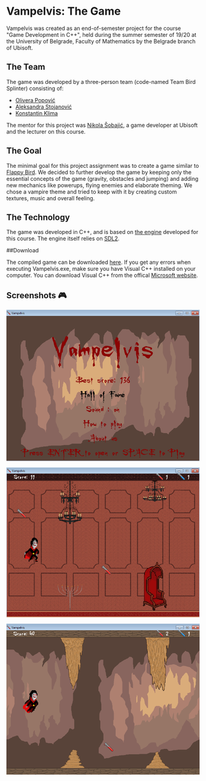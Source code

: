 # Vampelvis: The Game

Vampelvis was created as an end-of-semester project for the course "Game Development in C++", held during the summer semester of 19/20 at the University of Belgrade, Faculty of Mathematics by the Belgrade branch of Ubisoft.

## The Team

The game was developed by a three-person team (code-named Team Bird Splinter) consisting of:
* [Olivera Popović](https://github.com/popovic-olivera)
* [Aleksandra Stojanović](https://github.com/alex-x-o)
* [Konstantin Klima](https://github.com/konstantin-klima)

The mentor for this project was [Nikola Šobajić](https://github.com/sobajic), a game developer at Ubisoft and the lecturer on this course. 

## The Goal

The minimal goal for this project assignment was to create a game similar to [Flappy Bird](https://en.wikipedia.org/wiki/Flappy_Bird). 
We decided to further develop the game by keeping only the essential concepts of the game (gravity, obstacles and jumping) and adding new mechanics like powerups, flying enemies and elaborate theming.
We chose a vampire theme and tried  to keep with it by creating custom textures, music and overall feeling.

## The Technology

The game was developed in C++, and is based on [the engine](https://github.com/sobajic/MATFGame) developed for this course.
The engine itself relies on [SDL2](https://www.libsdl.org/download-2.0.php).

##Download

The compiled game can be downloaded [here](http://alas.matf.bg.ac.rs/~ai16254/Vampelvis.zip). If you get any errors when executing Vampelvis.exe, make sure you have Visual C++ installed on your computer. You can download Visual C++ from the offical [Microsoft website](https://support.microsoft.com/en-gb/help/2977003/the-latest-supported-visual-c-downloads).

## Screenshots :video_game:

![MainMenu](Screenshots/MainMenu.png)

![Castle](Screenshots/CastleLevel.png)

![Cave](Screenshots/Cave.png)
